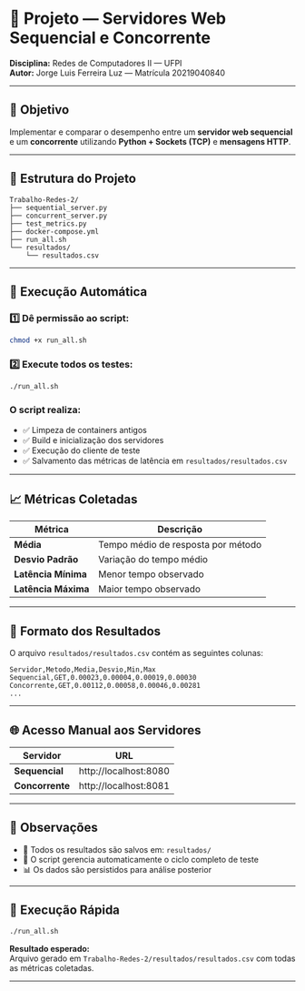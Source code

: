# 🧪 Projeto — Servidores Web Sequencial e Concorrente

**Disciplina:** Redes de Computadores II — UFPI  
**Autor:** Jorge Luis Ferreira Luz — Matrícula 20219040840

---

## 🎯 Objetivo

Implementar e comparar o desempenho entre um **servidor web sequencial** e um **concorrente** utilizando **Python + Sockets (TCP)** e **mensagens HTTP**.

---

## 🧩 Estrutura do Projeto
```
Trabalho-Redes-2/
├── sequential_server.py
├── concurrent_server.py
├── test_metrics.py
├── docker-compose.yml
├── run_all.sh
└── resultados/
    └── resultados.csv
```

---

## 🐳 Execução Automática

### 1️⃣ Dê permissão ao script:
```bash
chmod +x run_all.sh
```

### 2️⃣ Execute todos os testes:
```bash
./run_all.sh
```

### O script realiza:

- ✅ Limpeza de containers antigos
- ✅ Build e inicialização dos servidores
- ✅ Execução do cliente de teste
- ✅ Salvamento das métricas de latência em `resultados/resultados.csv`

---

## 📈 Métricas Coletadas

| Métrica | Descrição |
|---------|-----------|
| **Média** | Tempo médio de resposta por método |
| **Desvio Padrão** | Variação do tempo médio |
| **Latência Mínima** | Menor tempo observado |
| **Latência Máxima** | Maior tempo observado |

---

## 🧮 Formato dos Resultados

O arquivo `resultados/resultados.csv` contém as seguintes colunas:
```csv
Servidor,Metodo,Media,Desvio,Min,Max
Sequencial,GET,0.00023,0.00004,0.00019,0.00030
Concorrente,GET,0.00112,0.00058,0.00046,0.00281
...
```

---

## 🌐 Acesso Manual aos Servidores

| Servidor | URL |
|----------|-----|
| **Sequencial** | http://localhost:8080 |
| **Concorrente** | http://localhost:8081 |

---

## 🧾 Observações

- 📁 Todos os resultados são salvos em: `resultados/`
- 🔄 O script gerencia automaticamente o ciclo completo de teste
- 📊 Os dados são persistidos para análise posterior

---

## 🚀 Execução Rápida
```bash
./run_all.sh
```

**Resultado esperado:**  
Arquivo gerado em `Trabalho-Redes-2/resultados/resultados.csv` com todas as métricas coletadas.

---
